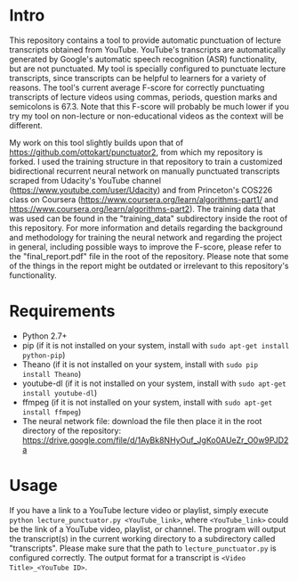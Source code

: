 # Intro

This repository contains a tool to provide automatic punctuation of lecture transcripts obtained from YouTube. YouTube's transcripts are automatically generated by Google's automatic speech recognition (ASR) functionality, but are not punctuated. My tool is specially configured to punctuate lecture transcripts, since transcripts can be helpful to learners for a variety of reasons. The tool's current average F-score for correctly punctuating transcripts of lecture videos using commas, periods, question marks and semicolons is 67.3. Note that this F-score will probably be much lower if you try my tool on non-lecture or non-educational videos as the context will be different.

My work on this tool slightly builds upon that of https://github.com/ottokart/punctuator2, from which my repository is forked. I used the training structure in that repository to train a customized bidirectional recurrent neural network on manually punctuated transcripts scraped from Udacity's YouTube channel (https://www.youtube.com/user/Udacity) and from Princeton's COS226 class on Coursera (https://www.coursera.org/learn/algorithms-part1/ and https://www.coursera.org/learn/algorithms-part2). The training data that was used can be found in the "training_data" subdirectory inside the root of this repository. For more information and details regarding the background and methodology for training the neural network and regarding the project in general, including possible ways to improve the F-score, please refer to the "final_report.pdf" file in the root of the repository. Please note that some of the things in the report might be outdated or irrelevant to this repository's functionality.

# Requirements

* Python 2.7+
* pip (if it is not installed on your system, install with `sudo apt-get install python-pip`)
* Theano (if it is not installed on your system, install with `sudo pip install Theano`)
* youtube-dl (if it is not installed on your system, install with `sudo apt-get install youtube-dl`)
* ffmpeg (if it is not installed on your system, install with `sudo apt-get install ffmpeg`)
* The neural network file: download the file then place it in the root directory of the repository: https://drive.google.com/file/d/1AyBk8NHyOuf_JgKo0AUeZr_O0w9PJD2a

# Usage

If you have a link to a YouTube lecture video or playlist, simply execute `python lecture_punctuator.py <YouTube_link>`, where `<YouTube_link>` could be the link of a YouTube video, playlist, or channel. The program will output the transcript(s) in the current working directory to a subdirectory called "transcripts". Please make sure that the path to `lecture_punctuator.py` is configured correctly. The output format for a transcript is `<Video Title>_<YouTube ID>`.
